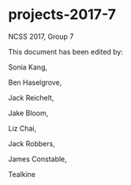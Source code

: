 # projects-2017-7
NCSS 2017, Group 7

This document has been edited by:


Sonia Kang,

Ben Haselgrove,

Jack Reichelt,

Jake Bloom,

Liz Chai,

Jack Robbers,

James Constable,

Tealkine

